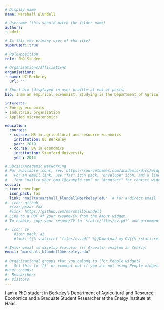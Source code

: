 ```yaml
---
# Display name
name: Marshall Blundell

# Username (this should match the folder name)
authors:
- admin

# Is this the primary user of the site?
superuser: true

# Role/position
role: PhD Student

# Organizations/Affiliations
organizations:
- name: UC Berkeley
  url: ""

# Short bio (displayed in user profile at end of posts)
bio: I am an empirical economist, studying in the Department of Agricultural and Resource Economics at UC Berkeley. I hold a position as a reserach assistant at the Energy Institute at Haas.

interests:
- Energy economics
- Industrial organization
- Applied microeconomics

education:
  courses:
  - course: MS in agricultural and resource economics
    institution: UC Berkeley
    year: 2019
  - course: BA in economics
    institution: Stanford University
    year: 2013

# Social/Academic Networking
# For available icons, see: https://sourcethemes.com/academic/docs/widgets/#icons
#   For an email link, use "fas" icon pack, "envelope" icon, and a link in the
#   form "mailto:your-email@example.com" or "#contact" for contact widget.
social:
- icon: envelope
  icon_pack: fas
  link: "mailto:marshall_blundell@berkeley.edu"  # For a direct email link, use "mailto:test@example.org".
#- icon: github
  #icon_pack: fab
  #link: https://github.com/marshallblundell
# Link to a PDF of your resume/CV from the About widget.
# To enable, copy your resume/CV to `static/files/cv.pdf` and uncomment the lines below.  

#- icon: cv
    #icon_pack: ai
    #link: {{% staticref "files/cv.pdf" %}}Download my CV{{% /staticref %}}

# Enter email to display Gravatar (if Gravatar enabled in Config)
email: "marshall_blundell@berkeley.edu"
  
# Organizational groups that you belong to (for People widget)
#   Set this to `[]` or comment out if you are not using People widget.  
#user_groups:
#- Researchers
#- Visitors
---
```


I am a PhD student in Berkeley’s Department of Agricultural
and Resource Economics and a Graduate Student Researcher at
the Energy Institute at Haas.

